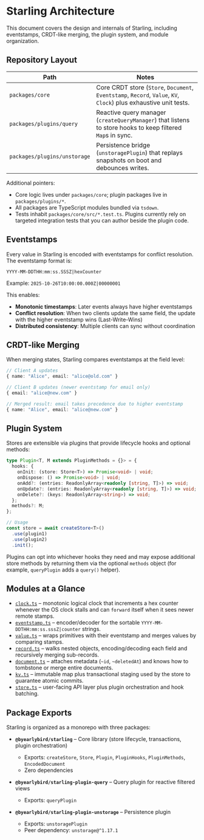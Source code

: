 # Starling Architecture

This document covers the design and internals of Starling, including eventstamps, CRDT-like merging, the plugin system, and module organization.

## Repository Layout

| Path | Notes |
| --- | --- |
| `packages/core` | Core CRDT store (`Store`, `Document`, `Eventstamp`, `Record`, `Value`, `KV`, `Clock`) plus exhaustive unit tests. |
| `packages/plugins/query` | Reactive query manager (`createQueryManager`) that listens to store hooks to keep filtered `Map`s in sync. |
| `packages/plugins/unstorage` | Persistence bridge (`unstoragePlugin`) that replays snapshots on boot and debounces writes. |

Additional pointers:

- Core logic lives under `packages/core`; plugin packages live in `packages/plugins/*`.
- All packages are TypeScript modules bundled via `tsdown`.
- Tests inhabit `packages/core/src/*.test.ts`. Plugins currently rely on targeted integration tests that you can author beside the plugin code.

## Eventstamps

Every value in Starling is encoded with eventstamps for conflict resolution. The eventstamp format is:

```
YYYY-MM-DDTHH:mm:ss.SSSZ|hexCounter
```

Example: `2025-10-26T10:00:00.000Z|00000001`

This enables:

- **Monotonic timestamps**: Later events always have higher eventstamps
- **Conflict resolution**: When two clients update the same field, the update with the higher eventstamp wins (Last-Write-Wins)
- **Distributed consistency**: Multiple clients can sync without coordination

## CRDT-like Merging

When merging states, Starling compares eventstamps at the field level:

```typescript
// Client A updates
{ name: "Alice", email: "alice@old.com" }

// Client B updates (newer eventstamp for email only)
{ email: "alice@new.com" }

// Merged result: email takes precedence due to higher eventstamp
{ name: "Alice", email: "alice@new.com" }
```

## Plugin System

Stores are extensible via plugins that provide lifecycle hooks and optional methods:

```typescript
type Plugin<T, M extends PluginMethods = {}> = {
  hooks: {
    onInit: (store: Store<T>) => Promise<void> | void;
    onDispose: () => Promise<void> | void;
    onAdd?: (entries: ReadonlyArray<readonly [string, T]>) => void;
    onUpdate?: (entries: ReadonlyArray<readonly [string, T]>) => void;
    onDelete?: (keys: ReadonlyArray<string>) => void;
  };
  methods?: M;
};

// Usage
const store = await createStore<T>()
  .use(plugin1)
  .use(plugin2)
  .init();
```

Plugins can opt into whichever hooks they need and may expose additional store methods by returning them via the optional `methods` object (for example, `queryPlugin` adds a `query()` helper).

## Modules at a Glance

- [`clock.ts`](../packages/core/src/clock.ts) – monotonic logical clock that increments a hex counter whenever the OS clock stalls and can `forward` itself when it sees newer remote stamps.
- [`eventstamp.ts`](../packages/core/src/eventstamp.ts) – encoder/decoder for the sortable `YYYY-MM-DDTHH:mm:ss.sssZ|counter` strings.
- [`value.ts`](../packages/core/src/value.ts) – wraps primitives with their eventstamp and merges values by comparing stamps.
- [`record.ts`](../packages/core/src/record.ts) – walks nested objects, encoding/decoding each field and recursively merging sub-records.
- [`document.ts`](../packages/core/src/document.ts) – attaches metadata (`~id`, `~deletedAt`) and knows how to tombstone or merge entire documents.
- [`kv.ts`](../packages/core/src/kv.ts) – immutable map plus transactional staging used by the store to guarantee atomic commits.
- [`store.ts`](../packages/core/src/store.ts) – user-facing API layer plus plugin orchestration and hook batching.

## Package Exports

Starling is organized as a monorepo with three packages:

- **`@byearlybird/starling`** – Core library (store lifecycle, transactions, plugin orchestration)
  - Exports: `createStore`, `Store`, `Plugin`, `PluginHooks`, `PluginMethods`, `EncodedDocument`
  - Zero dependencies

- **`@byearlybird/starling-plugin-query`** – Query plugin for reactive filtered views
  - Exports: `queryPlugin`

- **`@byearlybird/starling-plugin-unstorage`** – Persistence plugin
  - Exports: `unstoragePlugin`
  - Peer dependency: `unstorage@^1.17.1`
